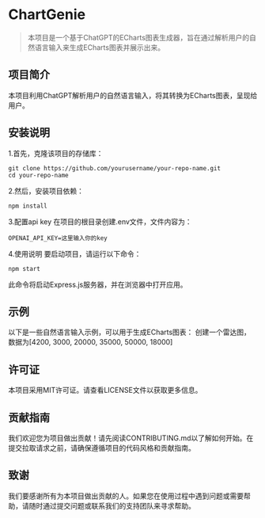 # ChartGenie
> 本项目是一个基于ChatGPT的ECharts图表生成器，旨在通过解析用户的自然语言输入来生成ECharts图表并展示出来。

## 项目简介
本项目利用ChatGPT解析用户的自然语言输入，将其转换为ECharts图表，呈现给用户。

## 安装说明
1.首先，克隆该项目的存储库：
```
git clone https://github.com/yourusername/your-repo-name.git
cd your-repo-name
```
2.然后，安装项目依赖：
```
npm install
```
3.配置api key
在项目的根目录创建.env文件，文件内容为：

```
OPENAI_API_KEY=这里输入你的key
```

4.使用说明
要启动项目，请运行以下命令：
```
npm start
```
此命令将启动Express.js服务器，并在浏览器中打开应用。


## 示例
以下是一些自然语言输入示例，可以用于生成ECharts图表：
创建一个雷达图，数据为[4200, 3000, 20000, 35000, 50000, 18000]



## 许可证
本项目采用MIT许可证。请查看LICENSE文件以获取更多信息。

## 贡献指南
我们欢迎您为项目做出贡献！请先阅读CONTRIBUTING.md以了解如何开始。在提交拉取请求之前，请确保遵循项目的代码风格和贡献指南。

## 致谢
我们要感谢所有为本项目做出贡献的人。如果您在使用过程中遇到问题或需要帮助，请随时通过提交问题或联系我们的支持团队来寻求帮助。